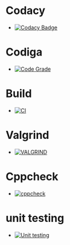 # Codacy
* [![Codacy Badge](https://app.codacy.com/project/badge/Grade/63a379d7cc7c49d8a5b01c5c563a7e3b)](https://www.codacy.com/gh/Tarun800/Mini-project-C-Student-Records/dashboard?utm_source=github.com&amp;utm_medium=referral&amp;utm_content=Tarun800/Mini-project-C-Student-Records&amp;utm_campaign=Badge_Grade)

# Codiga
* [![Code Grade](https://api.codiga.io/project/32263/status/svg)](https://app.codiga.io/public/project/32263/Mini-project-C-Student-Records/dashboard)

# Build
* [![CI](https://github.com/Tarun800/Mini-project-C-Student-Records/actions/workflows/main.yml/badge.svg)](https://github.com/Tarun800/Mini-project-C-Student-Records/actions/workflows/main.yml)

# Valgrind
* [![VALGRIND](https://github.com/Tarun800/Mini-project-C-Student-Records/actions/workflows/VAL.yml/badge.svg)](https://github.com/Tarun800/Mini-project-C-Student-Records/actions/workflows/VAL.yml)

# Cppcheck
* [![cppcheck](https://github.com/Tarun800/Mini-project-C-Student-Records/actions/workflows/cpp.yml/badge.svg)](https://github.com/Tarun800/Mini-project-C-Student-Records/actions/workflows/cpp.yml)

# unit testing
* [![Unit testing](https://github.com/Tarun800/Mini-project-C-Student-Records/actions/workflows/unit.yml/badge.svg)](https://github.com/Tarun800/Mini-project-C-Student-Records/actions/workflows/unit.yml)

